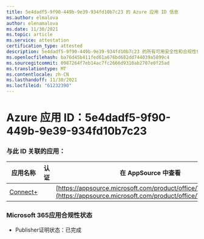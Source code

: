 ```yaml
---
title: 5e4dadf5-9f90-449b-9e39-934fd10b7c23 的 Azure 应用 ID 信息
ms.author: elmalova
author: elenamalova
ms.date: 11/30/2021
ms.topic: article
ms.service: attestation
certification_type: attested
description: 5e4dadf5-9f90-449b-9e39-934fd10b7c23 的所有可用安全性和合规性信息。
ms.openlocfilehash: ba76d45b411fed61a676bd682dd744039a5899c4
ms.sourcegitcommit: 0987264f7eb14ac7fc2666d9310ab2707e0f25ad
ms.translationtype: MT
ms.contentlocale: zh-CN
ms.lasthandoff: 11/30/2021
ms.locfileid: "61232390"
---
```

# <a name="azure-app-id-5e4dadf5-9f90-449b-9e39-934fd10b7c23"></a>Azure 应用 ID：5e4dadf5-9f90-449b-9e39-934fd10b7c23


### <a name="apps-associated-with-this-id"></a>与此 ID 关联的应用：
| **应用名称** | **认证** | **在 AppSource 中查看** |
|--------------|---------------|-----------------------|
| [Connect+](https://docs.microsoft.com/microsoft-365-app-certification/forward/WA200002611) |  | [https://appsource.microsoft.com/product/office/WA200002611](https://appsource.microsoft.com/product/office/WA200002611) |

### <a name="microsoft-365-app-compliance-status"></a>Microsoft 365应用合规性状态
- Publisher证明状态：已完成
